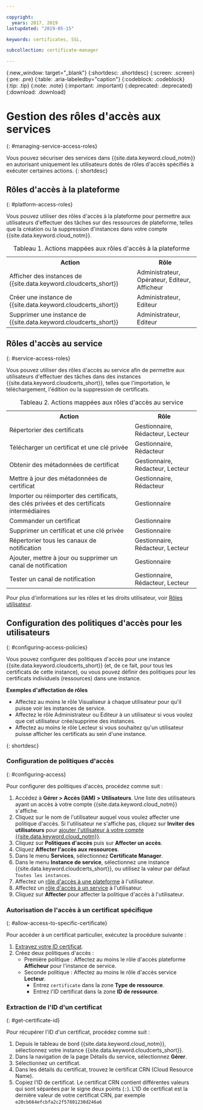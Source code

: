 ```yaml
---

copyright:
  years: 2017, 2019
lastupdated: "2019-05-15"

keywords: certificates, SSL,

subcollection: certificate-manager

---
```


{:new_window: target="_blank"}
{:shortdesc: .shortdesc}
{:screen: .screen}
{:pre: .pre}
{:table: .aria-labeledby="caption"}
{:codeblock: .codeblock}
{:tip: .tip}
{:note: .note}
{:important: .important}
{:deprecated: .deprecated}
{:download: .download}

# Gestion des rôles d'accès aux services
{: #managing-service-access-roles}

Vous pouvez sécuriser des services dans {{site.data.keyword.cloud_notm}} en autorisant uniquement les utilisateurs dotés de rôles d'accès spécifiés à exécuter certaines actions.
{: shortdesc}

## Rôles d'accès à la plateforme
{: #platform-access-roles}

Vous pouvez utiliser des rôles d'accès à la plateforme pour permettre aux utilisateurs d'effectuer des tâches sur des ressources de plateforme, telles que la création ou la suppression d'instances dans votre compte {{site.data.keyword.cloud_notm}}.

<table>
<caption> Tableau 1. Actions mappées aux rôles d'accès à la plateforme</caption>
  <tr>
    <th> Action </th>
    <th> Rôle </th>
  </tr>
  <tr>
    <td>Afficher des instances de {{site.data.keyword.cloudcerts_short}}</td>
    <td> Administrateur, Opérateur, Editeur, Afficheur </td>
  </tr>
  <tr>
    <td>Créer une instance de {{site.data.keyword.cloudcerts_short}}</td>
    <td> Administrateur, Editeur </td>
  </tr>
  <tr>
    <td>Supprimer une instance de {{site.data.keyword.cloudcerts_short}}</td>
    <td> Administrateur, Editeur </td>
  </tr>
</table>

## Rôles d'accès au service
{: #service-access-roles}

Vous pouvez utiliser des rôles d'accès au service afin de permettre aux utilisateurs d'effectuer des tâches dans des instances {{site.data.keyword.cloudcerts_short}}, telles que l'importation, le téléchargement, l'édition ou la suppression de certificats.

<table>
<caption> Tableau 2. Actions mappées aux rôles d'accès au service</caption>
  <tr>
    <th> Action </th>
    <th> Rôle </th>
  </tr>
  <tr>
    <td>Répertorier des certificats</td>
    <td> Gestionnaire, Rédacteur, Lecteur </td>
  </tr>
  <tr>
    <td>Télécharger un certificat et une clé privée </td>
    <td> Gestionnaire, Rédacteur </td>
  </tr>
  <tr>
     <td>Obtenir des métadonnées de certificat </td>
     <td> Gestionnaire, Rédacteur, Lecteur </td>
  </tr>      
  <tr>
    <td>Mettre à jour des métadonnées de certificat</td>
    <td> Gestionnaire, Rédacteur </td>
  </tr>
  <tr>
    <td>Importer ou réimporter des certificats, des clés privées et des certificats intermédiaires </td>
    <td> Gestionnaire </td>
  </tr>
  <tr>
    <td>Commander un certificat </td>
    <td> Gestionnaire </td>
  </tr>
  <tr>
    <td>Supprimer un certificat et une clé privée </td>
    <td> Gestionnaire </td>
  </tr>
      <tr>
        <td>Répertorier tous les canaux de notification </td>
        <td> Gestionnaire, Rédacteur, Lecteur </td>
      </tr>
   <tr>
     <td>Ajouter, mettre à jour ou supprimer un canal de notification </td>
     <td> Gestionnaire </td>
   </tr>
     <tr>
       <td>Tester un canal de notification </td>
       <td> Gestionnaire, Rédacteur, Lecteur </td>
     </tr>

</table>

Pour plus d'informations sur les rôles et les droits utilisateur, voir [Rôles utilisateur](/docs/iam?topic=iam-userroles#userroles).

## Configuration des politiques d'accès pour les utilisateurs
{: #configuring-access-policies}

Vous pouvez configurer des politiques d'accès pour une instance {{site.data.keyword.cloudcerts_short}} (et, de ce fait, pour tous les certificats de cette instance), ou vous pouvez définir des politiques pour les certificats individuels (ressources) dans une instance.

**Exemples d'affectation de rôles**

* Affectez au moins le rôle Visualiseur à chaque utilisateur pour qu'il puisse voir les instances de service.
* Affectez le rôle Administrateur ou Editeur à un utilisateur si vous voulez que cet utilisateur crée/supprime des instances.
* Affectez au moins le rôle Lecteur si vous souhaitez qu'un utilisateur puisse afficher les certificats au sein d'une instance.

{: shortdesc}

### Configuration de politiques d'accès 
{: #configuring-access}

Pour configurer des politiques d'accès, procédez comme suit :

1. Accédez à **Gérer > Accès (IAM) > Utilisateurs**. Une liste des utilisateurs ayant un accès à votre compte {{site.data.keyword.cloud_notm}} s'affiche.
2. Cliquez sur le nom de l'utilisateur auquel vous voulez affecter une politique d'accès. Si l'utilisateur ne s'affiche pas, cliquez sur **Inviter des utilisateurs** pour [ajouter l'utilisateur à votre compte {{site.data.keyword.cloud_notm}}](/docs/iam?topic=iam-iamuserinv#iamuserinv).
3. Cliquez sur **Politiques d'accès** puis sur **Affecter un accès**.
4. Cliquez **Affecter l'accès aux ressources**.
5. Dans le menu **Services**, sélectionnez **Certificate Manager**.
6. Dans le menu **Instance de service**, sélectionnez une instance {{site.data.keyword.cloudcerts_short}}, ou utilisez la valeur par défaut `Toutes les instances`.
7. Affectez un [rôle d'accès à une plateforme](/docs/services/certificate-manager?topic=certificate-manager-managing-service-access-roles#platform-access-roles) à l'utilisateur.
8. Affectez un [rôle d'accès à un service](/docs/services/certificate-manager?topic=certificate-manager-managing-service-access-roles#service-access-roles) à l'utilisateur.
9. Cliquez sur **Affecter** pour affecter la politique d'accès à l'utilisateur.

### Autorisation de l'accès à un certificat spécifique
{: #allow-access-to-specific-certificate}

Pour accéder à un certificat particulier, exécutez la procédure suivante :

1. [Extrayez votre ID certificat](/docs/services/certificate-manager?topic=certificate-manager-managing-service-access-roles#get-certificate-id).
2. Créez deux politiques d'accès :
   - Première politique : Affectez au moins le rôle d'accès plateforme **Afficheur** pour l'instance de service. 
   - Seconde politique : Affectez au moins le rôle d'accès service **Lecteur**.
     - Entrez `certificate` dans la zone **Type de ressource**.
     - Entrez l'ID certificat dans la zone **ID de ressource**.

### Extraction de l'ID d'un certificat
{: #get-certificate-id}

Pour récupérer l'ID d'un certificat, procédez comme suit :

1. Depuis le tableau de bord {{site.data.keyword.cloud_notm}}, sélectionnez votre instance {{site.data.keyword.cloudcerts_short}}.
2. Dans la navigation de la page Détails du service, sélectionnez **Gérer**.
3. Sélectionnez un certificat.
4. Dans les détails du certificat, trouvez le certificat CRN (Cloud Resource Name).
5. Copiez l'ID de certificat. Le certificat CRN contient différentes valeurs qui sont séparées par le signe deux points (`:`). L'ID de certificat est la dernière valeur de votre certificat CRN, par exemple `e20cb664efcbfa2c2f57801230d246a6`
